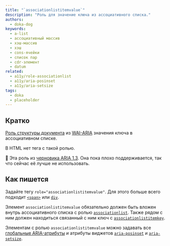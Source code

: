```yaml
---
title: "`associationlistitemvalue`"
description: "Роль для значение ключа из ассоциативного списка."
authors:
  - doka-dog
keywords:
  - a-list
  - ассоциативный массив
  - хэш-массив
  - хэш
  - cons-ячейки
  - список пар
  - cdr-элемент
  - datum
related:
  - a11y/role-associationlist
  - a11y/aria-posinset
  - a11y/aria-setsize
tags:
  - doka
  - placeholder
---
```


## Кратко

[Роль структуры документа](/a11y/aria-roles/#roli-struktury-dokumenta) из [WAI-ARIA](/a11y/aria-intro/#specifikaciya) значения ключа в ассоциативном списке.

В HTML нет тега с такой ролью.

<aside>

👶 Эта роль из [черновика ARIA 1.3](https://w3c.github.io/aria/). Она пока плохо поддерживается, так что сейчас её лучше не использовать.

</aside>

## Как пишется

Задайте тегу `role="associationlistitemvalue"`. Для этого больше всего подходит [`<span>`](/html/span/) или [`div`](/html/div/).

Элемент `associationlistitemvalue` обязательно должен быть вложен внутрь ассоциативного списка с ролью [`associationlist`](/a11y/role-associationlist/). Также рядом с ним должен находиться связанный с ним ключ с [`associationlistitemkey`](/a11y/role-associationlistitemkey/).

Элементам с ролью `associationlistitemvalue` можно задавать все [глобальные ARIA-атрибуты](/a11y/aria-attrs/#globalnye-atributy) и атрибуты виджетов [`aria-posinset`](/a11y/aria-posinset/) и [`aria-setsize`](/a11y/aria-setsize/).

